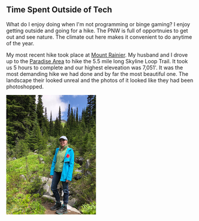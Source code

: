 ## Time Spent Outside of Tech

What do I enjoy doing when I'm not programming or binge gaming? I enjoy getting outside and going for a hike. The PNW is full of opportnuies to get out and see nature. The climate out here makes it convenient to do anytime of the year. 

My most recent hike took place at [Mount Rainier](https://www.nps.gov/mora/index.htm). My husband and I drove up to the [Paradise Area](https://www.nps.gov/mora/planyourvisit/paradise.htm) to hike the 5.5 mile long Skyline Loop Trail. It took us 5 hours to complete and our highest eleveation was 7,051'. It was the most demanding hike we had done and by far the most beautiful one. The landscape their looked unreal and the photos of it looked like they had been photoshopped. 

![HikingPhoto](IMG_5891.jpeg)
